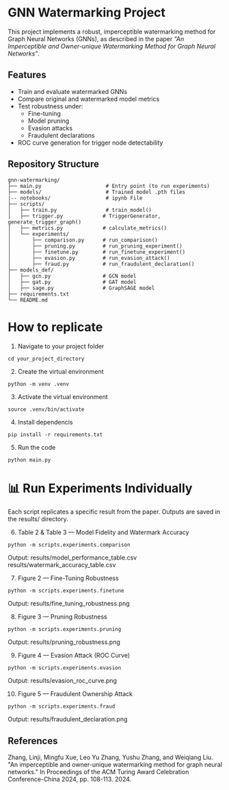 # GNN Watermarking Project

This project implements a robust, imperceptible watermarking method for Graph Neural Networks (GNNs), as described in the paper _"An Imperceptible and Owner-unique Watermarking Method for Graph Neural Networks"_.

## Features

- Train and evaluate watermarked GNNs
- Compare original and watermarked model metrics
- Test robustness under:
  - Fine-tuning
  - Model pruning
  - Evasion attacks
  - Fraudulent declarations
- ROC curve generation for trigger node detectability



## Repository Structure

```plaintext  
gnn-watermarking/
├── main.py                     # Entry point (to run experiments)
├── models/                     # Trained model .pth files
|-- notebooks/                  # ipynb File
├── scripts/
│   ├── train.py                # train_model()
│   ├── trigger.py             # TriggerGenerator, generate_trigger_graph()
│   ├── metrics.py             # calculate_metrics()
│   └── experiments/
│       ├── comparison.py      # run_comparison()
│       ├── pruning.py         # run_pruning_experiment()
│       ├── finetune.py        # run_finetune_experiment()
│       ├── evasion.py         # run_evasion_attack()
│       ├── fraud.py           # run_fraudulent_declaration()
├── models_def/
│   ├── gcn.py                 # GCN model
│   ├── gat.py                 # GAT model
│   ├── sage.py                # GraphSAGE model
├── requirements.txt
└── README.md
```



# How to replicate

1. Navigate to your project folder
```
cd your_project_directory
```
2. Create the virtual environment
```
python -m venv .venv
```
3. Activate the virtual environment
```
source .venv/bin/activate
```
4. Install dependencis
```
pip install -r requirements.txt
```

5. Run the code
```
python main.py
```

# 📊 Run Experiments Individually
Each script replicates a specific result from the paper. Outputs are saved in the results/ directory.

6. Table 2 & Table 3 — Model Fidelity and Watermark Accuracy
```
python -m scripts.experiments.comparison
```
Output:
results/model_performance_table.csv
results/watermark_accuracy_table.csv

7. Figure 2 — Fine-Tuning Robustness
```
python -m scripts.experiments.finetune
```
Output:
results/fine_tuning_robustness.png

8. Figure 3 — Pruning Robustness
```
python -m scripts.experiments.pruning
```
Output:
results/pruning_robustness.png

9. Figure 4 — Evasion Attack (ROC Curve)
```
python -m scripts.experiments.evasion
```
Output:
results/evasion_roc_curve.png

10. Figure 5 — Fraudulent Ownership Attack
```
python -m scripts.experiments.fraud
```
Output:
results/fraudulent_declaration.png




## References
   Zhang, Linji, Mingfu Xue, Leo Yu Zhang, Yushu Zhang, and Weiqiang Liu. "An imperceptible and owner-unique watermarking method for graph neural networks." In Proceedings of the ACM Turing Award Celebration Conference-China 2024, pp. 108-113. 2024.